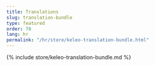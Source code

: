 ```yaml
---
title: Translations
slug: translation-bundle
type: featured
order: 70
lang: hr
permalink: "/hr/store/keleo-translation-bundle.html"
---
```


{% include store/keleo-translation-bundle.md %}
